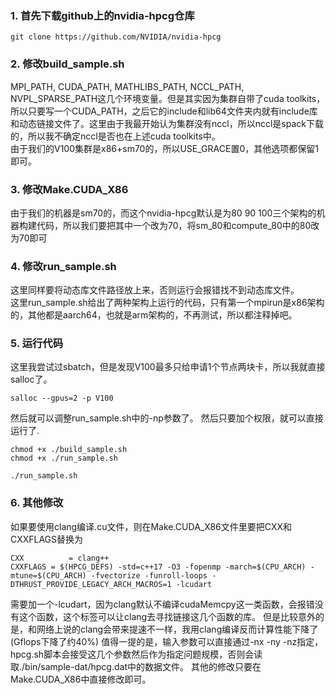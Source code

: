 ### 1. 首先下载github上的nvidia-hpcg仓库
```
git clone https://github.com/NVIDIA/nvidia-hpcg
```
### 2. 修改build_sample.sh
MPI_PATH, CUDA_PATH, MATHLIBS_PATH, NCCL_PATH, NVPL_SPARSE_PATH这几个环境变量。但是其实因为集群自带了cuda toolkits，所以只要写一个CUDA_PATH，之后它的include和lib64文件夹内就有include库和动态链接文件了。这里由于我最开始认为集群没有nccl，所以nccl是spack下载的，所以我不确定nccl是否也在上述cuda toolkits中。          
由于我们的V100集群是x86+sm70的，所以USE_GRACE置0，其他选项都保留1即可。
### 3. 修改Make.CUDA_X86
由于我们的机器是sm70的，而这个nvidia-hpcg默认是为80 90 100三个架构的机器构建代码，所以我们要把其中一个改为70，将sm_80和compute_80中的80改为70即可
### 4. 修改run_sample.sh
这里同样要将动态库文件路径放上来，否则运行会报错找不到动态库文件。        
这里run_sample.sh给出了两种架构上运行的代码，只有第一个mpirun是x86架构的，其他都是aarch64，也就是arm架构的，不再测试，所以都注释掉吧。
### 5. 运行代码
这里我尝试过sbatch，但是发现V100最多只给申请1个节点两块卡，所以我就直接salloc了。      
```
salloc --gpus=2 -p V100
```
然后就可以调整run_sample.sh中的-np参数了。
然后只要加个权限，就可以直接运行了.
```
chmod +x ./build_sample.sh
chmod +x ./run_sample.sh
```
```
./run_sample.sh
```
### 6. 其他修改
如果要使用clang编译.cu文件，则在Make.CUDA_X86文件里要把CXX和CXXFLAGS替换为
```
CXX          = clang++
CXXFLAGS = $(HPCG_DEFS) -std=c++17 -O3 -fopenmp -march=$(CPU_ARCH) -mtune=$(CPU_ARCH) -fvectorize -funroll-loops -DTHRUST_PROVIDE_LEGACY_ARCH_MACROS=1 -lcudart
```
需要加一个-lcudart，因为clang默认不编译cudaMemcpy这一类函数，会报错没有这个函数，这个标签可以让clang去寻找链接这几个函数的库。
但是比较意外的是，和网络上说的clang会带来提速不一样，我用clang编译反而计算性能下降了(Gflops下降了约40%)
值得一提的是，输入参数可以直接通过-nx -ny -nz指定，hpcg.sh脚本会接受这几个参数然后作为指定问题规模，否则会读取./bin/sample-dat/hpcg.dat中的数据文件。
其他的修改只要在Make.CUDA_X86中直接修改即可。